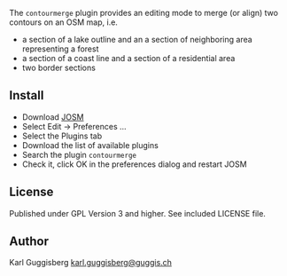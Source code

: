 The `contourmerge` plugin provides an editing mode to merge (or align) two contours on 
an OSM map, i.e.

* a section of a lake outline and an a section of neighboring area representing a forest
* a section of a coast line and a section of a residential area
* two border sections 

## Install
* Download [JOSM](http://josm.openstreetmap.de)
* Select Edit -> Preferences ...
* Select the Plugins tab
* Download the list of available plugins
* Search the plugin `contourmerge`
* Check it, click OK in the preferences dialog and restart JOSM

## License
Published under GPL Version 3 and higher. See included LICENSE file.

## Author
Karl Guggisberg <karl.guggisberg@guggis.ch>      
